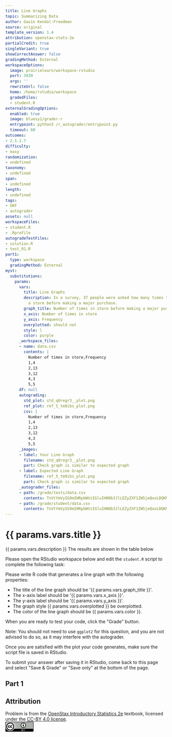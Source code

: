 ```yaml
---
title: Line Graphs
topic: Summarizing Data
author: Gavin Kendal-Freedman
source: original
template_version: 1.4
attribution: openstax-stats-2e
partialCredit: true
singleVariant: true
showCorrectAnswer: false
gradingMethod: External
workspaceOptions:
  image: prairielearn/workspace-rstudio
  port: 3939
  args: ''
  rewriteUrl: false
  home: /home/rstudio/workspace
  gradedFiles:
  - student.R
externalGradingOptions:
  enabled: true
  image: bluesy1/grader-r
  entrypoint: python3 /r_autograder/entrypoint.py
  timeout: 60
outcomes:
- 2.1.1.7
difficulty:
- easy
randomization:
- undefined
taxonomy:
- undefined
span:
- undefined
length:
- undefined
tags:
- GKF
- autograder
assets: null
workspaceFiles:
- student.R
- .Rprofile
autogradeTestFiles:
- solution.R
- test_01.R
part1:
  type: workspace
  gradingMethod: External
myst:
  substitutions:
    params:
      vars:
        title: Line Graphs
        description: In a survey, 37 people were asked how many times they visited
          a store before making a major purchase.
        graph_title: Number of times in store before making a major purchase
        x_axis: Number of times in store
        y_axis: Frequency
        overplotted: should not
        style: l
        color: purple
      _workspace_files:
      - name: data.csv
        contents: |
          Number of times in store,Frequency
          1,4
          2,13
          3,12
          4,3
          5,5
      df: null
      autograding:
        std_plot: std_q0regr3__plot.png
        ref_plot: ref_5_tm9ibs_plot.png
        csv: |
          Number of times in store,Frequency
          1,4
          2,13
          3,12
          4,3
          5,5
      _images:
      - label: Your Line Graph
        filename: std_q0regr3__plot.png
        part: Check graph is similar to expected graph
      - label: Expected Line Graph
        filename: ref_5_tm9ibs_plot.png
        part: Check graph is similar to expected graph
      _autograder_files:
      - path: /grade/tests/data.csv
        contents: TnVtYmVyIG9mIHRpbWVzIGluIHN0b3JlLEZyZXF1ZW5jeQoxLDQKMiwxMwozLDEyCjQsMwo1LDUK
      - path: /grade/student/data.csv
        contents: TnVtYmVyIG9mIHRpbWVzIGluIHN0b3JlLEZyZXF1ZW5jeQoxLDQKMiwxMwozLDEyCjQsMwo1LDUK
---
```

# {{ params.vars.title }}
{{ params.vars.description }}  The results are shown in the table below

<pl-dataframe params-name="df" show-index="false" show-dimensions="false" display-language="r" show-python="false"></pl-dataframe>

<pl-card title="Instructions">

Please open the RStudio workspace below and edit the `student.R` script to complete the following task:

Please write R code that generates a line graph with the following properties:

- The title of the line graph should be '{{ params.vars.graph_title }}'.
- The x-axis label should be '{{ params.vars.x_axis }}'.
- The y-axis label should be '{{ params.vars.y_axis }}'.
- The graph style {{ params.vars.overplotted }} be overplotted.
- The color of the line graph should be {{ params.vars.color }}.

When you are ready to test your code, click the "Grade" button.

Note: You should not need to use `ggplot2` for this question, and you are not advised to do so, as it may interfere with the autograder.

Once you are satisfied with the plot your code generates, make sure the script file is saved in RStudio.

To submit your answer after saving it in RStudio, come back to this page and select "Save & Grade" or "Save only" at the bottom of the page.

</pl-card>

## Part 1

## Attribution

Problem is from the [OpenStax Introductory Statistics 2e](https://openstax.org/books/introductory-statistics-2e) textbook, licensed under the [CC-BY 4.0 license](https://creativecommons.org/licenses/by/4.0/).<br>![Image representing the Creative Commons 4.0 BY license.](https://raw.githubusercontent.com/firasm/bits/master/by.png)
